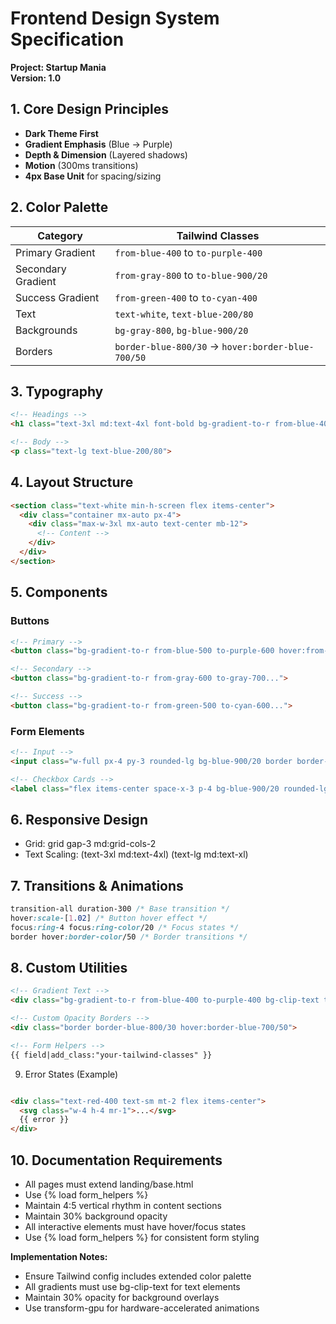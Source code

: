 # Frontend Design System Specification  
**Project: Startup Mania**  
**Version: 1.0**

## 1. Core Design Principles
- **Dark Theme First**  
- **Gradient Emphasis** (Blue → Purple)  
- **Depth & Dimension** (Layered shadows)  
- **Motion** (300ms transitions)  
- **4px Base Unit** for spacing/sizing

## 2. Color Palette
| Category          | Tailwind Classes                                 |
|--------------------|-------------------------------------------------|
| Primary Gradient   | `from-blue-400` to `to-purple-400`              |
| Secondary Gradient | `from-gray-800` to `to-blue-900/20`             |
| Success Gradient   | `from-green-400` to `to-cyan-400`               |
| Text               | `text-white`, `text-blue-200/80`                |
| Backgrounds        | `bg-gray-800`, `bg-blue-900/20`                 |
| Borders            | `border-blue-800/30` → `hover:border-blue-700/50` |

## 3. Typography
```html
<!-- Headings -->
<h1 class="text-3xl md:text-4xl font-bold bg-gradient-to-r from-blue-400 to-purple-400 bg-clip-text text-transparent">

<!-- Body -->
<p class="text-lg text-blue-200/80">
```

## 4. Layout Structure
``` html
<section class="text-white min-h-screen flex items-center">
  <div class="container mx-auto px-4">
    <div class="max-w-3xl mx-auto text-center mb-12">
      <!-- Content -->
    </div>
  </div>
</section>
```
## 5. Components
### Buttons
``` html
<!-- Primary -->
<button class="bg-gradient-to-r from-blue-500 to-purple-600 hover:from-blue-400...">

<!-- Secondary -->
<button class="bg-gradient-to-r from-gray-600 to-gray-700...">

<!-- Success -->
<button class="bg-gradient-to-r from-green-500 to-cyan-600...">
```

### Form Elements
```html
<!-- Input -->
<input class="w-full px-4 py-3 rounded-lg bg-blue-900/20 border border-blue-800/30...">

<!-- Checkbox Cards -->
<label class="flex items-center space-x-3 p-4 bg-blue-900/20 rounded-lg border...">
```
## 6. Responsive Design

- Grid: grid gap-3 md:grid-cols-2
- Text Scaling: (text-3xl md:text-4xl) (text-lg md:text-xl)

## 7. Transitions & Animations

```css
transition-all duration-300 /* Base transition */
hover:scale-[1.02] /* Button hover effect */
focus:ring-4 focus:ring-color/20 /* Focus states */
border hover:border-color/50 /* Border transitions */
```

## 8. Custom Utilities
```html
<!-- Gradient Text -->
<div class="bg-gradient-to-r from-blue-400 to-purple-400 bg-clip-text text-transparent">

<!-- Custom Opacity Borders -->
<div class="border border-blue-800/30 hover:border-blue-700/50">

<!-- Form Helpers -->
{{ field|add_class:"your-tailwind-classes" }}
```

9. Error States (Example)
```html

<div class="text-red-400 text-sm mt-2 flex items-center">
  <svg class="w-4 h-4 mr-1">...</svg>
  {{ error }}
</div>
```

## 10. Documentation Requirements
- All pages must extend landing/base.html
- Use {% load form_helpers %}
- Maintain 4:5 vertical rhythm in content sections
- Maintain 30% background opacity
- All interactive elements must have hover/focus states
-  Use {% load form_helpers %} for consistent form styling

**Implementation Notes:**

- Ensure Tailwind config includes extended color palette
- All gradients must use bg-clip-text for text elements
- Maintain 30% opacity for background overlays
- Use transform-gpu for hardware-accelerated animations